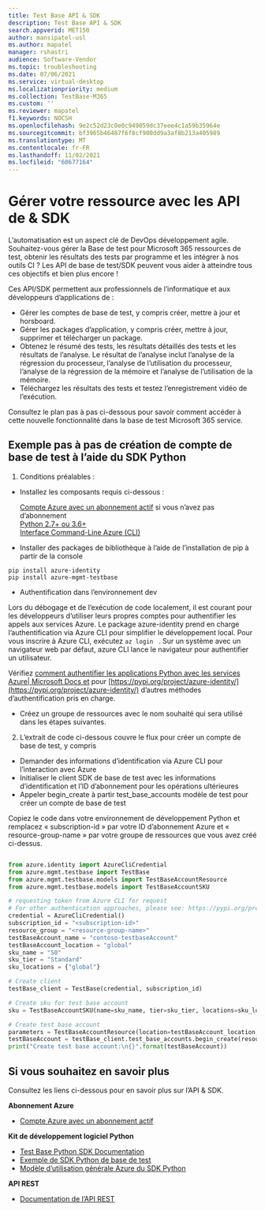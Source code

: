```yaml
---
title: Test Base API & SDK
description: Test Base API & SDK
search.appverid: MET150
author: mansipatel-usl
ms.author: mapatel
manager: rshastri
audience: Software-Vendor
ms.topic: troubleshooting
ms.date: 07/06/2021
ms.service: virtual-desktop
ms.localizationpriority: medium
ms.collection: TestBase-M365
ms.custom: ''
ms.reviewer: mapatel
f1.keywords: NOCSH
ms.openlocfilehash: 9e2c52d23c0e0c949059dc37eee4c1a59b35964e
ms.sourcegitcommit: bf3965b46487f6f8cf900dd9a3af8b213a405989
ms.translationtype: MT
ms.contentlocale: fr-FR
ms.lasthandoff: 11/02/2021
ms.locfileid: "60677164"
---
```

# <a name="manage-your-resource-with-sdk--apis"></a>Gérer votre ressource avec les API de & SDK
L’automatisation est un aspect clé de DevOps développement agile. Souhaitez-vous gérer la Base de test pour Microsoft 365 ressources de test, obtenir les résultats des tests par programme et les intégrer à nos outils CI ? Les API de base de test/SDK peuvent vous aider à atteindre tous ces objectifs et bien plus encore ! 

Ces API/SDK permettent aux professionnels de l’informatique et aux développeurs d’applications de : 
- Gérer les comptes de base de test, y compris créer, mettre à jour et horsboard. 
- Gérer les packages d’application, y compris créer, mettre à jour, supprimer et télécharger un package. 
- Obtenez le résumé des tests, les résultats détaillés des tests et les résultats de l’analyse. Le résultat de l’analyse inclut l’analyse de la régression du processeur, l’analyse de l’utilisation du processeur, l’analyse de la régression de la mémoire et l’analyse de l’utilisation de la mémoire. 
- Téléchargez les résultats des tests et testez l’enregistrement vidéo de l’exécution.  

Consultez le plan pas à pas ci-dessous pour savoir comment accéder à cette nouvelle fonctionnalité dans la base de test Microsoft 365 service.

## <a name="a-step-by-step-example-of-test-base-account-creation-by-using-python-sdk"></a>Exemple pas à pas de création de compte de base de test à l’aide du SDK Python

1. Conditions préalables : 

- Installez les composants requis ci-dessous : 

    [Compte Azure avec un abonnement actif](https://azure.microsoft.com/free/?utm_source=campaign&utm_campaign=python-dev-center&mktingSource=environment-setup) si vous n’avez pas d’abonnement<br>
    [Python 2.7+ ou 3.6+](https://www.python.org/downloads)<br>
    [Interface Command-Line Azure (CLI)](/cli/azure/install-azure-cli) <br>

- Installer des packages de bibliothèque à l’aide de l’installation de pip à partir de la console 

```
pip install azure-identity 
pip install azure-mgmt-testbase  
```

- Authentification dans l’environnement dev 

Lors du débogage et de l’exécution de code localement, il est courant pour les développeurs d’utiliser leurs propres comptes pour authentifier les appels aux services Azure. Le package azure-identity prend en charge l’authentification via Azure CLI pour simplifier le développement local. Pour vous inscrire à Azure CLI, exécutez ```az login ``` . Sur un système avec un navigateur web par défaut, azure CLI lance le navigateur pour authentifier un utilisateur. 

Vérifiez [comment authentifier les applications Python avec les services Azure| Microsoft Docs et](/azure/developer/python/azure-sdk-authenticate)  pour [https://pypi.org/project/azure-identity/](https://pypi.org/project/azure-identity/) d’autres méthodes d’authentification pris en charge. 

 - Créez un groupe de ressources avec le nom souhaité qui sera utilisé dans les étapes suivantes. 

2. L’extrait de code ci-dessous couvre le flux pour créer un compte de base de test, y compris 

- Demander des informations d’identification via Azure CLI pour l’interaction avec Azure 
- Initialiser le client SDK de base de test avec les informations d’identification et l’ID d’abonnement pour les opérations ultérieures 
- Appeler begin_create à partir test_base_accounts modèle de test pour créer un compte de base de test 

Copiez le code dans votre environnement de développement Python et remplacez « subscription-id » par votre ID d’abonnement Azure et « resource-group-name » par votre groupe de ressources que vous avez créé ci-dessus. 

 
```python

from azure.identity import AzureCliCredential
from azure.mgmt.testbase import TestBase
from azure.mgmt.testbase.models import TestBaseAccountResource
from azure.mgmt.testbase.models import TestBaseAccountSKU

# requesting token from Azure CLI for request
# For other authentication approaches, please see: https://pypi.org/project/azure-identity/
credential = AzureCliCredential()
subscription_id = "<subscription-id>"
resource_group = "<resource-group-name>"
testBaseAccount_name = "contoso-testbaseAccount"
testBaseAccount_location = "global"
sku_name = "S0"
sku_tier = "Standard"
sku_locations = {"global"}

# Create client
testBase_client = TestBase(credential, subscription_id)

# Create sku for test base account
sku = TestBaseAccountSKU(name=sku_name, tier=sku_tier, locations=sku_locations)

# Create test base account
parameters = TestBaseAccountResource(location=testBaseAccount_location, sku=sku)
testBaseAccount = testBase_client.test_base_accounts.begin_create(resource_group, testBaseAccount_name, parameters).result()
print("Create test base account:\n{}".format(testBaseAccount))

```


## <a name="learn-more"></a>Si vous souhaitez en savoir plus 

Consultez les liens ci-dessous pour en savoir plus sur l’API & SDK. 

**Abonnement Azure** 

- [Compte Azure avec un abonnement actif](https://azure.microsoft.com/free/?utm_source=campaign&utm_campaign=python-dev-center&mktingSource=environment-setup) 

**Kit de développement logiciel Python** 

- [Test Base Python SDK Documentation](/python/api/overview/azure/mgmt-testbase-readme?view=azure-python-preview)
- [Exemple de SDK Python de base de test](https://aka.ms/testbase-sample-py) 
- [Modèle d’utilisation générale Azure du SDK Python](/azure/developer/python/azure-sdk-overview#provision-and-manage-azure-resources-with-management-libraries) 

**API REST**  

- [Documentation de l’API REST](https://aka.ms/testbase-api)  
